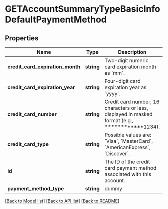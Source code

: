 # GETAccountSummaryTypeBasicInfoDefaultPaymentMethod

## Properties
Name | Type | Description | Notes
------------ | ------------- | ------------- | -------------
**credit_card_expiration_month** | **string** | Two-digit numeric card expiration month as &#x60;mm&#x60;. | [optional] 
**credit_card_expiration_year** | **string** | Four-digit card expiration year as &#x60;yyyy&#x60;. | [optional] 
**credit_card_number** | **string** | Credit card number, 16 characters or less, displayed in masked format (e.g., ************1234). | [optional] 
**credit_card_type** | **string** | Possible values are: &#x60;Visa&#x60;, &#x60;MasterCard&#x60;, &#x60;AmericanExpress&#x60;, &#x60;Discover&#x60;. | [optional] 
**id** | **string** | The ID of the credit card payment method associated with this account. | [optional] 
**payment_method_type** | **string** | dummy | [optional] 

[[Back to Model list]](../README.md#documentation-for-models) [[Back to API list]](../README.md#documentation-for-api-endpoints) [[Back to README]](../README.md)


